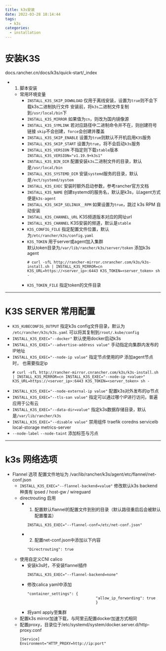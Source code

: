 ```yaml
---
title: k3s安装
date: 2022-03-28 18:14:44
tags: 
  - k3s
categories: 
  - installation
---
```


# 安装K3S
docs.rancher.cn/docs/k3s/quick-start/_index
- 1. 脚本安装
  - 常用环境变量
    - `INSTALL_K3S_SKIP_DOWNLOAD`
	   仅用于离线安装，设置为`true`则不会下载k3s二进制执行文件
	   安装前，将`k3s`二进制文件复制到`/usr/local/bin`下
	- `INSTALL_K3S_MIRROR`
	   如果值为`cn`，则改为国内镜像源
	- `INSTALL_K3S_SYMLINK`
	  若对应路径中二进制命令并不在，则创建符号链接
	  `skip`不会创建，`force`会创建并覆盖
	- `INSTALL_K3S_SKIP_ENABLE`
	  设置为`true`则默认不开机启用`K3S`服务
	- `INSTALL_K3S_SKIP_START`
	  设置为`true`，将不会启动`k3s`服务
	- `INSTALL_K3S_VERSION`
	  不指定则下载`stable`版本
	  `INSTALL_K3S_VERSION="v1.19.9+k3s1" `
	- `INSTALL_K3S_BIN_DIR`
	  配置安装`k3s`二进制文件的目录，默认是`/usr/local/bin`
	- `INSTALL_K3S_SYSTEMD_DIR`
	  安装`systemd`服务的目录，默认是`/ect/systemd/system`
	- `INSTALL_K3S_EXEC`
	  安装时额外启动参数，参考rancher官方文档
	- `INSTALL_K3S_NAME`
	  创建systemd的服务名，默认是k3s，以agent方式便是`k3s-agent`  
	- `INSTALL_K3S_SKIP_SELINUX__RPM`
	  如果设置为`true`，跳过 k3s RPM 自动安装
	- `INSTALL_K3S_CHANNEL_URL`	
	  K3S频道版本对应的网址url
	- `INSTALL_K3S_CHANNEL`
	  K3S安装的频道，默认是`stable`
	- `K3S_CONFIG_FILE`
	  指定配置文件位置，默认为`/etc/rancher/k3s/config.yaml`
	- `K3S_TOKEN`
	  用于server或agent加入集群  
	  默认token目录为`/var/lib/rancher/k3s/server/token`
	  添加k3s agent
	  ```
	  # curl -sfL http://rancher-mirror.cnrancher.com/k3s/k3s-install.sh | INSTALL_K3S_MIRROR=cn K3S_URL=https://<server_ip>:6443 K3S_TOKEN=<server_token> sh -
	  ```
	- `K3S_TOKEN_FILE`
	  指定token的文件目录
---
# K3S SERVER 常用配置
- `K3S_KUBECONFIG_OUTPUT`
  指定k3s config文件目录，默认为 `/etc/rancher/k3s/k3s.yaml`
  可以将其复制到`/root/.kube/config`
- `INSTALL_K3S_EXEC="--docker"`
  默认使用docker启动k3s
- `INSTALL_K3S_EXEC="--advertise-address value"`
  手动指定向集群内发布的IP地址
- `INSTALL_K3S_EXEC="--node-ip value"`
  指定节点使用的IP
  添加agent节点时， 也需要指定ip
  ```
  # curl -sfL http://rancher-mirror.cnrancher.com/k3s/k3s-install.sh | INSTALL_K3S_MIRROR=cn INSTALL_K3S_EXEC="--node-ip <value>" K3S_URL=https://<server_ip>:6443 K3S_TOKEN=<server_token> sh -
  ```
- `INSTALL_K3S_EXEC="--node-external-ip value"`
  配置k3s对外发布的ip节点
- `INSTALL_K3S_EXEC="--tls-san value"`
  指定可以通过哪个IP进行访问，普遍应用于公有云
- `INSTALL_K3S_EXEC="--data-dir=value"`
  指定k3s数据存储目录，默认是`/var/lib/rancher/k3s`
- `INSTALL_K3S_EXEC="--disable value"`
  禁用组件 traefik coredns servicelb local-storage metrics-server
- `--node-label` `--node-taint`
  添加标签与污点
---
# k3s 网络选项
- Flannel 选项 配置文件地址为 /var/lib/rancher/k3s/agent/etc/flannel/net-conf.json
  - `INSTALL_K3S_EXEC="--flannel-backend=value"` 修改默认k3s backend
    种类有 ipsed / host-gw / wireguard
  - directrouting 启用
    - 1. 配置默认flannel的配置文件到别的目录（默认路径重启后会被默认配置覆盖）
	  ```
	  INSTALL_K3S_EXEC="--flannel-conf=/etc/net-conf.json"
	  ```
    - 2. 配置net-conf.json中添加以下内容
	  ```
	  "Directrouting": true
	  ``` 
  - 使用自定义CNI calico
    - 安装k3s时，不安装flannel插件
	  ```
	  INSTALL_K3S_EXEC="--flannel-backend=none"
	  ```
	- 修改calica yaml中添加
	  <html><pre><code>"container_settings": {
	                                 "allow_ip_forwarding": true
									 }</html></code></pre>
	- 将yaml apply至集群
  - 配置k3s mirror加速下载，与阿里云配置docker加速方式相同
  - 配置proxy，目录位于/etc/systemd/system/docker.server.d/http-proxy.conf
    ```
	[Service]
	Environment="HTTP_PROXY=http://ip:port"
	```


